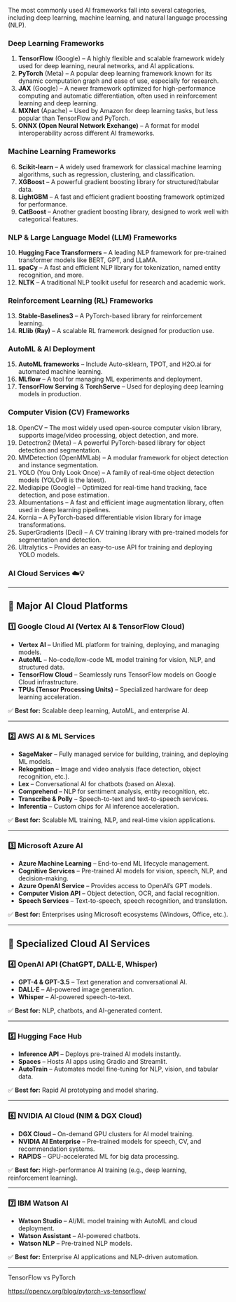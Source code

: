 The most commonly used AI frameworks fall into several categories, including deep learning, machine learning, and natural language processing (NLP).

### **Deep Learning Frameworks**
1. **TensorFlow** (Google) – A highly flexible and scalable framework widely used for deep learning, neural networks, and AI applications.
2. **PyTorch** (Meta) – A popular deep learning framework known for its dynamic computation graph and ease of use, especially for research.
3. **JAX** (Google) – A newer framework optimized for high-performance computing and automatic differentiation, often used in reinforcement learning and deep learning.
4. **MXNet** (Apache) – Used by Amazon for deep learning tasks, but less popular than TensorFlow and PyTorch.
5. **ONNX (Open Neural Network Exchange)** – A format for model interoperability across different AI frameworks.

### **Machine Learning Frameworks**
6. **Scikit-learn** – A widely used framework for classical machine learning algorithms, such as regression, clustering, and classification.
7. **XGBoost** – A powerful gradient boosting library for structured/tabular data.
8. **LightGBM** – A fast and efficient gradient boosting framework optimized for performance.
9. **CatBoost** – Another gradient boosting library, designed to work well with categorical features.

### **NLP & Large Language Model (LLM) Frameworks**
10. **Hugging Face Transformers** – A leading NLP framework for pre-trained transformer models like BERT, GPT, and LLaMA.
11. **spaCy** – A fast and efficient NLP library for tokenization, named entity recognition, and more.
12. **NLTK** – A traditional NLP toolkit useful for research and academic work.

### **Reinforcement Learning (RL) Frameworks**
13. **Stable-Baselines3** – A PyTorch-based library for reinforcement learning.
14. **RLlib (Ray)** – A scalable RL framework designed for production use.

### **AutoML & AI Deployment**
15. **AutoML frameworks** – Include Auto-sklearn, TPOT, and H2O.ai for automated machine learning.
16. **MLflow** – A tool for managing ML experiments and deployment.
17. **TensorFlow Serving** & **TorchServe** – Used for deploying deep learning models in production.

### **Computer Vision (CV) Frameworks**
18. OpenCV – The most widely used open-source computer vision library, supports image/video processing, object detection, and more.
19. Detectron2 (Meta) – A powerful PyTorch-based library for object detection and segmentation.
20. MMDetection (OpenMMLab) – A modular framework for object detection and instance segmentation.
21. YOLO (You Only Look Once) – A family of real-time object detection models (YOLOv8 is the latest).
22. Mediapipe (Google) – Optimized for real-time hand tracking, face detection, and pose estimation.
23. Albumentations – A fast and efficient image augmentation library, often used in deep learning pipelines.
24. Kornia – A PyTorch-based differentiable vision library for image transformations.
25. SuperGradients (Deci) – A CV training library with pre-trained models for segmentation and detection.
26. Ultralytics – Provides an easy-to-use API for training and deploying YOLO models.

### **AI Cloud Services** ☁️💡  

---

## **🔹 Major AI Cloud Platforms**  

### **1️⃣ Google Cloud AI (Vertex AI & TensorFlow Cloud)**
- **Vertex AI** – Unified ML platform for training, deploying, and managing models.  
- **AutoML** – No-code/low-code ML model training for vision, NLP, and structured data.  
- **TensorFlow Cloud** – Seamlessly runs TensorFlow models on Google Cloud infrastructure.  
- **TPUs (Tensor Processing Units)** – Specialized hardware for deep learning acceleration.  

✅ **Best for:** Scalable deep learning, AutoML, and enterprise AI.  

---

### **2️⃣ AWS AI & ML Services**
- **SageMaker** – Fully managed service for building, training, and deploying ML models.  
- **Rekognition** – Image and video analysis (face detection, object recognition, etc.).  
- **Lex** – Conversational AI for chatbots (based on Alexa).  
- **Comprehend** – NLP for sentiment analysis, entity recognition, etc.  
- **Transcribe & Polly** – Speech-to-text and text-to-speech services.  
- **Inferentia** – Custom chips for AI inference acceleration.  

✅ **Best for:** Scalable ML training, NLP, and real-time vision applications.  

---

### **3️⃣ Microsoft Azure AI**
- **Azure Machine Learning** – End-to-end ML lifecycle management.  
- **Cognitive Services** – Pre-trained AI models for vision, speech, NLP, and decision-making.  
- **Azure OpenAI Service** – Provides access to OpenAI’s GPT models.  
- **Computer Vision API** – Object detection, OCR, and facial recognition.  
- **Speech Services** – Text-to-speech, speech recognition, and translation.  

✅ **Best for:** Enterprises using Microsoft ecosystems (Windows, Office, etc.).  

---

## **🔹 Specialized Cloud AI Services**  

### **4️⃣ OpenAI API (ChatGPT, DALL·E, Whisper)**
- **GPT-4 & GPT-3.5** – Text generation and conversational AI.  
- **DALL·E** – AI-powered image generation.  
- **Whisper** – AI-powered speech-to-text.  

✅ **Best for:** NLP, chatbots, and AI-generated content.  

---

### **5️⃣ Hugging Face Hub**
- **Inference API** – Deploys pre-trained AI models instantly.  
- **Spaces** – Hosts AI apps using Gradio and Streamlit.  
- **AutoTrain** – Automates model fine-tuning for NLP, vision, and tabular data.  

✅ **Best for:** Rapid AI prototyping and model sharing.  

---

### **6️⃣ NVIDIA AI Cloud (NIM & DGX Cloud)**
- **DGX Cloud** – On-demand GPU clusters for AI model training.  
- **NVIDIA AI Enterprise** – Pre-trained models for speech, CV, and recommendation systems.  
- **RAPIDS** – GPU-accelerated ML for big data processing.  

✅ **Best for:** High-performance AI training (e.g., deep learning, reinforcement learning).  

---

### **7️⃣ IBM Watson AI**
- **Watson Studio** – AI/ML model training with AutoML and cloud deployment.  
- **Watson Assistant** – AI-powered chatbots.  
- **Watson NLP** – Pre-trained NLP models.  

✅ **Best for:** Enterprise AI applications and NLP-driven automation.  

---


TensorFlow vs PyTorch

https://opencv.org/blog/pytorch-vs-tensorflow/